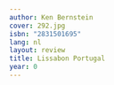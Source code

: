```yaml
---
author: Ken Bernstein
cover: 292.jpg
isbn: "2831501695"
lang: nl
layout: review
title: Lissabon Portugal
year: 0
---
```

